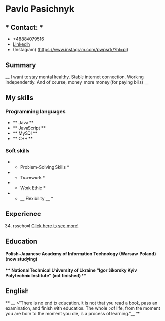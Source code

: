 # Pavlo Pasichnyk #
## * Contact: * ##
* +48884079516
* [LinkedIn](https://www.linkedin.com/in/pavlo-pasichnyk-040169185/)
* (Instagram) (https://www.instagram.com/pwpsnk/?hl=pl)
## Summary ##
__ I want to stay mental healthy. Stable internet connection. Working independently. And of course, money, more money (for paying bills) __
## My skills ## 
### Programming languages ###
* ** Java **
* ** JavaScript **
* ** MySQl ** 
* ** C++ **
### Soft skills ###
* * Problem-Solving Skills *
* * Teamwork * 
* * Work Ethic *
* * __ Flexibility __ *
## Experience ## 
34. rsschool 
[Click here to see more!](https://github.com/PavloPasichnyk)
## Education ## 
#### __Polish-Japanese Academy of Information Technology (Warsaw, Poland)__ (now studying) ####
#### ** National Technical University of Ukraine “Igor Sikorsky Kyiv Polytechnic Institute” (not finished) ** ####
## English ##
** __ >“There is no end to education. It is not that you read a book, pass an examination, and finish with education. The whole >of life, from the moment you are born to the moment you die, is a process of learning.”__ **


